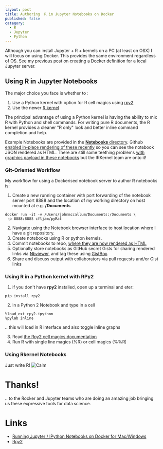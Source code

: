 ```yaml
---
layout: post
title: Authoring  R in Jupyter Notebooks on Docker
published: false
category: 
  - R
  - Jupyter
  - Python
---
```




Although you can install Jupyter + R + kernels on a PC (at least on OSX) I will focus on using  Docker. This provides the same environment regardless of OS. See [my previous post](http://cfljam.github.io/R-in-Jupyter/) on creating a [Docker definition](https://github.com/cfljam/pyRat) for a local Jupyter server. 

## Using R in  Jupyter Notebooks

The  major choice you face is whether to :
1. Use a Python kernel with option for R cell magics using  [rpy2](http://rpy.sourceforge.net/rpy2.html)
2. Use the newer [R kernel](https://github.com/IRkernel/IRkernel)

The principal advantage of using a Python kernel is having the ability to mix R with Python and shell commands. For writing pure R documents, the R kernel provides a cleaner "R only" look and better inline command completion and help. 

Example Notebooks are provided in the [**Notebooks** directory](https://github.com/cfljam/pyRat/Notebooks). Github [enabled in-place rendering of these recently](https://github.com/blog/1995-github-jupyter-notebooks-3) so you can see the notebook JSON rendered as HTML. There are still some teething problems [with graphics payload in these notebooks](https://github.com/IRkernel/IRkernel/issues/145) but the IRKernel team are onto it! 

### Git-Oriented Workflow

My workflow for using  a Dockerised notebook server to author R notebooks  is:

1. Create a new running container with port forwarding of the notebook server port 8888 and the location of my working directory on host mounted at e.g. **/Documents**

```
docker run -it -v /Users/johnmccallum/Documents:/Documents \
 -p 8888:8888 cfljam/pyRat
```
2. Navigate using the Notebook browser interface to host location where I have a git repository.
3. Create notebooks using R or python kernels.
4. Commit notebooks to repo, [where they are now rendered as HTML](https://github.com/blog/1995-github-jupyter-notebooks-3)
5. Optionally store notebooks as GitHub secret Gists for sharing rendered links via [Nbviewer](http://nbviewer.ipython.org/), and tag these using [GistBox](http://www.gistboxapp.com/).
6. Share and discuss output with collaborators via pull requests and/or Gist links

### Using R in a Python kernel with RPy2

1.  if you don't have **rpy2** installed, open up a terminal and eter: 

```
pip install rpy2
```

2. In a Python 2 Notebook and type in a cell
```
%load_ext rpy2.ipython
%pylab inline
```
.. this will load in R interface and also toggle inline graphs

3. Read [the Rpy2 cell magics documentation](http://rpy.sourceforge.net/rpy2/doc-2.4/html/interactive.html#module-rpy2.ipython.rmagic)
4. Run R with single line magics (%R) or cell magics (%%R)


### Using Rkernel  Notebooks

Just write R!
![Calm](http://sd.keepcalm-o-matic.co.uk/i/keep-calm-and-write-r-code.png)

Thanks!
======
.. to the Rocker and Jupyter teams who are doing an amazing job bringing us these expressive tools for data science. 

Links
======

- [Running Jupyter / IPython Notebooks on Docker for Mac/Windows](http://odewahn.github.io/docker-jumpstart/ipython-notebook.html)
- [Rpy2](http://rpy.sourceforge.net/)
